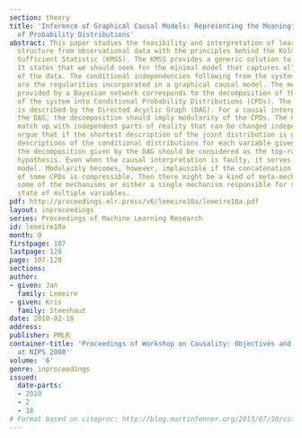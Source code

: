 ```yaml
---
section: theory
title: 'Inference of Graphical Causal Models: Representing the Meaningful Information
  of Probability Distributions'
abstract: This paper studies the feasibility and interpretation of learning the causal
  structure from observational data with the principles behind the Kolmogorov Minimal
  Sufficient Statistic (KMSS). The KMSS provides a generic solution to inductive inference.
  It states that we should seek for the minimal model that captures all regularities
  of the data. The conditional independencies following from the system’s causal structure
  are the regularities incorporated in a graphical causal model. The meaningful information
  provided by a Bayesian network corresponds to the decomposition of the description
  of the system into Conditional Probability Distributions (CPDs). The decomposition
  is described by the Directed Acyclic Graph (DAG). For a causal interpretation of
  the DAG, the decomposition should imply modularity of the CPDs. The CPDs should
  match up with independent parts of reality that can be changed independently. We
  argue that if the shortest description of the joint distribution is given by separate
  descriptions of the conditional distributions for each variable given its effects,
  the decomposition given by the DAG should be considered as the top-ranked causal
  hypothesis. Even when the causal interpretation is faulty, it serves as a reference
  model. Modularity becomes, however, implausible if the concatenation of the description
  of some CPDs is compressible. Then there might be a kind of meta-mechanism governing
  some of the mechanisms or either a single mechanism responsible for setting the
  state of multiple variables.
pdf: http://proceedings.mlr.press/v6/lemeire10a/lemeire10a.pdf
layout: inproceedings
series: Proceedings of Machine Learning Research
id: lemeire10a
month: 0
firstpage: 107
lastpage: 120
page: 107-120
sections: 
author:
- given: Jan
  family: Lemeire
- given: Kris
  family: Steenhaut
date: 2010-02-18
address: 
publisher: PMLR
container-title: 'Proceedings of Workshop on Causality: Objectives and Assessment
  at NIPS 2008'
volume: '6'
genre: inproceedings
issued:
  date-parts:
  - 2010
  - 2
  - 18
# Format based on citeproc: http://blog.martinfenner.org/2013/07/30/citeproc-yaml-for-bibliographies/
---
```

